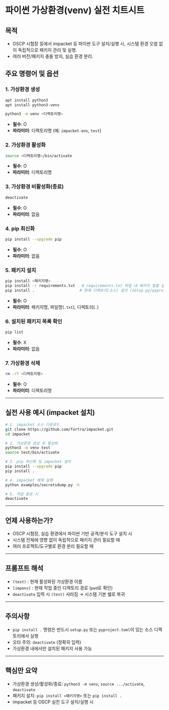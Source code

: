 # 파이썬 가상환경(venv) 실전 치트시트

## 목적

- OSCP 시험장 등에서 impacket 등 파이썬 도구 설치/실행 시, 시스템 환경 오염 없이 독립적으로 패키지 관리 및 실행.
- 여러 버전/패키지 충돌 방지, 실습 환경 분리.

## 주요 명령어 및 옵션

### 1. 가상환경 생성

```bash
apt install python3
apt install python3-venv

python3 -m venv <디렉토리명>
```

- **필수**: O
- **파라미터**: 디렉토리명 (예: `impacket-env`, `test`)

### 2. 가상환경 활성화

```bash
source <디렉토리명>/bin/activate
```

- **필수**: O
- **파라미터**: 디렉토리명

### 3. 가상환경 비활성화(종료)

```bash
deactivate
```

- **필수**: O
- **파라미터**: 없음

### 4. pip 최신화

```bash
pip install --upgrade pip
```

- **필수**: O
- **파라미터**: 없음

### 5. 패키지 설치

```bash
pip install <패키지명>
pip install -r requirements.txt   # requirements.txt 파일 내 패키지 일괄 설치
pip install .                    # 현재 디렉토리(소스) 설치 (setup.py/pyproject.toml 필요)
```

- **필수**: O
- **파라미터**: 패키지명, 파일명(`.txt`), 디렉토리(`.`)

### 6. 설치된 패키지 목록 확인

```bash
pip list
```

- **필수**: X
- **파라미터**: 없음

### 7. 가상환경 삭제

```bash
rm -rf <디렉토리명>
```

- **필수**: O
- **파라미터**: 디렉토리명

---

## 실전 사용 예시 (impacket 설치)

```bash
# 1. impacket 소스 다운로드
git clone https://github.com/fortra/impacket.git
cd impacket

# 2. 가상환경 생성 및 활성화
python3 -m venv test
source test/bin/activate

# 3. pip 최신화 및 impacket 설치
pip install --upgrade pip
pip install .

# 4. impacket 예제 실행
python examples/secretsdump.py -h

# 5. 작업 종료 시
deactivate
```

---

## 언제 사용하는가?

- OSCP 시험장, 실습 환경에서 파이썬 기반 공격/분석 도구 설치 시
- 시스템 전체에 영향 없이 독립적으로 패키지 관리 필요할 때
- 여러 프로젝트/도구별로 환경 분리 필요할 때

---

## 프롬프트 해석

- `(test)` : 현재 활성화된 가상환경 이름
- `[impenv]` : 현재 작업 중인 디렉토리 경로 (`pwd`로 확인)
- `deactivate` 입력 시 `(test)` 사라짐 → 시스템 기본 쉘로 복귀

---

## 주의사항

- `pip install .` 명령은 반드시 `setup.py` 또는 `pyproject.toml`이 있는 소스 디렉토리에서 실행
- 오타 주의: `deactivate` (정확히 입력)
- 가상환경 내에서만 설치된 패키지 사용 가능

---

## 핵심만 요약

- 가상환경 생성/활성화/종료: `python3 -m venv`, `source .../activate`, `deactivate`
- 패키지 설치: `pip install <패키지명>` 또는 `pip install .`
- impacket 등 OSCP 실전 도구 설치/실행 시

